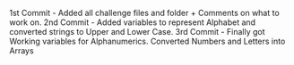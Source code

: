 1st Commit - Added all challenge files and folder + Comments on what to work on. 
2nd Commit - Added variables to represent Alphabet and converted strings to Upper and Lower Case.
3rd Commit - Finally got Working variables for Alphanumerics. Converted Numbers and Letters into Arrays